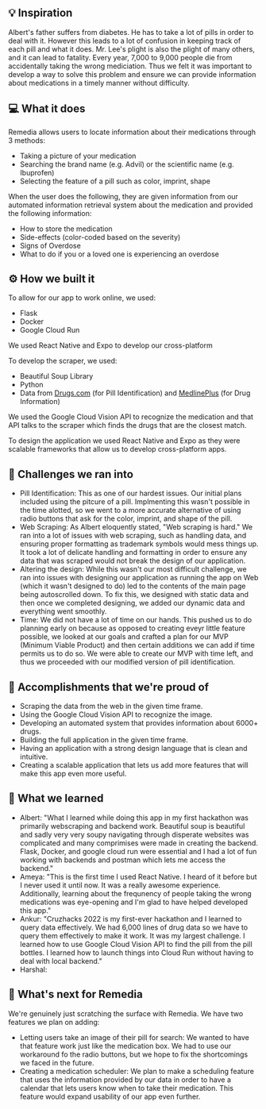 ## 💡 Inspiration

Albert's father suffers from diabetes. He has to take a lot of pills in order to deal with it. However this leads to a lot of confusion in keeping track of each pill and what it does. Mr. Lee's plight is also the plight of many others, and it can lead to fatality. Every year, 7,000 to 9,000 people die from accidentally taking the wrong mediciation. Thus we felt it was important to develop a way to solve this problem and ensure we can provide information about medications in a timely manner without difficulty.

## 💻 What it does

Remedia allows users to locate information about their medications through 3 methods:

- Taking a picture of your medication
- Searching the brand name (e.g. Advil) or the scientific name (e.g. Ibuprofen)
- Selecting the feature of a pill such as color, imprint, shape

When the user does the following, they are given information from our automated information retrieval system about the medication and provided the following information:

- How to store the medication
- Side-effects (color-coded based on the severity)
- Signs of Overdose
- What to do if you or a loved one is experiencing an overdose

## ⚙️ How we built it

To allow for our app to work online, we used:

- Flask
- Docker
- Google Cloud Run

We used React Native and Expo to develop our cross-platform

To develop the scraper, we used:

- Beautiful Soup Library
- Python
- Data from [Drugs.com](https://www.drugs.com/pill_identification.html) (for Pill Identification) and [MedlinePlus](https://medlineplus.gov/druginformation.html) (for Drug Information)

We used the Google Cloud Vision API to recognize the medication and that API talks to the scraper which finds the drugs that are the closest match.

To design the application we used React Native and Expo as they were scalable frameworks that allow us to develop cross-platform apps.

## 🧠 Challenges we ran into

- Pill Identification: This as one of our hardest issues. Our initial plans included using the pitcure of a pill. Implmenting this wasn't possible in the time alotted, so we went to a more accurate alternative of using radio buttons that ask for the color, imprint, and shape of the pill.
- Web Scraping: As Albert eloquently stated, "Web scraping is hard." We ran into a lot of issues with web scraping, such as handling data, and ensuring proper formatting as trademark symbols would mess things up. It took a lot of delicate handling and formatting in order to ensure any data that was scraped would not break the design of our application.
- Altering the design: While this wasn't our most difficult challenge, we ran into issues with designing our application as running the app on Web (which it wasn't designed to do) led to the contents of the main page being autoscrolled down. To fix this, we designed with static data and then once we completed designing, we added our dynamic data and everything went smoothly.
- Time: We did not have a lot of time on our hands. This pushed us to do planning early on because as opposed to creating eveyr little feature possible, we looked at our goals and crafted a plan for our MVP (Minimum Viable Product) and then certain additions we can add if time permits us to do so. We were able to create our MVP with time left, and thus we proceeded with our modified version of pill identification.

## 🏅 Accomplishments that we're proud of

- Scraping the data from the web in the given time frame.
- Using the Google Cloud Vision API to recognize the image.
- Developing an automated system that provides information about 6000+ drugs.
- Building the full application in the given time frame.
- Having an application with a strong design language that is clean and intuitive.
- Creating a scalable application that lets us add more features that will make this app even more useful.

## 📖 What we learned

- Albert: "What I learned while doing this app in my first hackathon was primarily webscraping and backend work. Beautiful soup is beautiful and sadly very very soupy navigating through disperate websites was complicated and many comprimises were made in creating the backend. Flask, Docker, and google cloud run were essential and I had a lot of fun working with backends and postman which lets me access the backend."
- Ameya: "This is the first time I used React Native. I heard of it before but I never used it until now. It was a really awesome experience. Additionally, learning about the frequnency of people taking the wrong medications was eye-opening and I'm glad to have helped developed this app."
- Ankur: "Cruzhacks 2022 is my first-ever hackathon and I learned to query data effectively. We had 6,000 lines of drug data so we have to query them effectively to make it work. It was my largest challenge. I learned how to use Google Cloud Vision API to find the pill from the pill bottles. I learned how to launch things into Cloud Run without having to deal with local backend."
- Harshal:

## 🚀 What's next for Remedia

We're genuinely just scratching the surface with Remedia. We have two features we plan on adding:

- Letting users take an image of their pill for search: We wanted to have that feature work just like the medication box. We had to use our workaround fo the radio buttons, but we hope to fix the shortcomings we faced in the future.
- Creating a medication scheduler: We plan to make a scheduling feature that uses the information provided by our data in order to have a calendar that lets users know when to take their medication. This feature would expand usability of our app even further.
